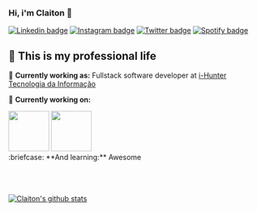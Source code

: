 ### Hi, i'm Claiton 👋


[![Linkedin badge](https://img.shields.io/static/v1?label=&nbsp;&message=Linkedin&color=282A36&style=flat&logo=linkedin&logoColor=fff)](https://www.linkedin.com/in/claiton-barreto-9b5b16145/)
[![Instagram badge](https://img.shields.io/static/v1?label=&nbsp;&&message=Instagram&color=282A36&style=flat&logo=instagram&logoColor=fff)](https://www.instagram.com/cbarreto.dev/)
[![Twitter badge](https://img.shields.io/static/v1?label=&nbsp;&&message=Twitter&color=282A36&style=flat&logo=twitter&logoColor=fff)](https://www.instagram.com/cbarreto.dev/)
[![Spotify badge](https://img.shields.io/static/v1?label=&nbsp;&&message=Spotify&color=282A36&style=flat&logo=spotify&logoColor=fff)](https://www.instagram.com/cbarreto.dev/)

## :briefcase: This is my professional life 

:briefcase: **Currently working as:** Fullstack software developer at [i-Hunter Tecnologia da Informação](https://i-hunter.com)

:briefcase: **Currently working on:** <br/>
<div style="display: inline">
<img width="80px" src="https://seeklogo.com/images/L/laravel-framework-logo-C10176EC8C-seeklogo.com.png">
<img width="80px" src="https://seeklogo.com/images/R/react-logo-7B3CE81517-seeklogo.com.png">
</div>
<br />
:briefcase: **And learning:** Awesome<br />
<br/><br/><br/>

[![Claiton's github stats](https://github-readme-stats.vercel.app/api?username=claitonbarreto&show_icons=true&hide=issues&theme=dracula)](https://github.com/anuraghazra/github-readme-stats?hide=issues)



<!--spotify color #1ED760-->

<!--
**ClaitonBarreto/claitonbarreto** is a ✨ _special_ ✨ repository because its `README.md` (this file) appears on your GitHub profile.

Here are some ideas to get you started:

- 🔭 I’m currently working on ...
- 🌱 I’m currently learning ...
- 👯 I’m looking to collaborate on ...
- 🤔 I’m looking for help with ...
- 💬 Ask me about ...
- 📫 How to reach me: ...
- 😄 Pronouns: ...
- ⚡ Fun fact: ...
-->

